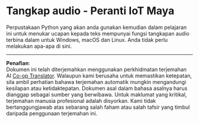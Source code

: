 <!--
CO_OP_TRANSLATOR_METADATA:
{
  "original_hash": "e4f2925acb211765889c3b51b9116ceb",
  "translation_date": "2025-08-27T23:32:35+00:00",
  "source_file": "6-consumer/lessons/1-speech-recognition/virtual-device-audio.md",
  "language_code": "ms"
}
-->
# Tangkap audio - Peranti IoT Maya

Perpustakaan Python yang akan anda gunakan kemudian dalam pelajaran ini untuk menukar ucapan kepada teks mempunyai fungsi tangkapan audio terbina dalam untuk Windows, macOS dan Linux. Anda tidak perlu melakukan apa-apa di sini.

---

**Penafian**:  
Dokumen ini telah diterjemahkan menggunakan perkhidmatan terjemahan AI [Co-op Translator](https://github.com/Azure/co-op-translator). Walaupun kami berusaha untuk memastikan ketepatan, sila ambil perhatian bahawa terjemahan automatik mungkin mengandungi kesilapan atau ketidaktepatan. Dokumen asal dalam bahasa asalnya harus dianggap sebagai sumber yang berwibawa. Untuk maklumat yang kritikal, terjemahan manusia profesional adalah disyorkan. Kami tidak bertanggungjawab atas sebarang salah faham atau salah tafsir yang timbul daripada penggunaan terjemahan ini.